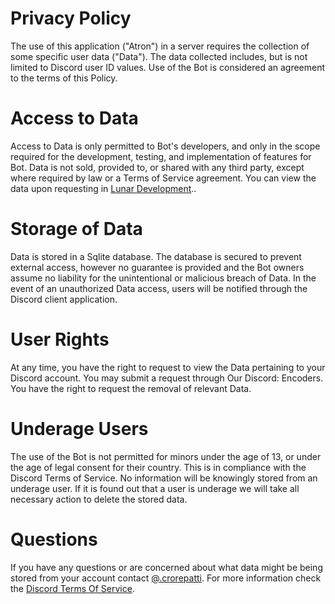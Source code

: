 
# Privacy Policy
The use of this application ("Atron") in a server requires the collection of some specific user data ("Data"). The data collected includes, but is not limited to Discord user ID values. Use of the Bot is considered an agreement to the terms of this Policy.

# Access to Data
Access to Data is only permitted to Bot's developers, and only in the scope required for the development, testing, and implementation of features for Bot. Data is not sold, provided to, or shared with any third party, except where required by law or a Terms of Service agreement. You can view the data upon requesting in [Lunar Development](https://discord.com/invite/t52breZHkr)..

# Storage of Data
Data is stored in a Sqlite database. The database is secured to prevent external access, however no guarantee is provided and the Bot owners assume no liability for the unintentional or malicious breach of Data. In the event of an unauthorized Data access, users will be notified through the Discord client application.

# User Rights
At any time, you have the right to request to view the Data pertaining to your Discord account. You may submit a request through Our Discord: Encoders. You have the right to request the removal of relevant Data.

# Underage Users
The use of the Bot is not permitted for minors under the age of 13, or under the age of legal consent for their country. This is in compliance with the Discord Terms of Service. No information will be knowingly stored from an underage user. If it is found out that a user is underage we will take all necessary action to delete the stored data.

# Questions
If you have any questions or are concerned about what data might be being stored from your account contact [@.crorepatti](https://discord.com/invite/t52breZHkr). For more information check the [Discord Terms Of Service](https://discord.com).
